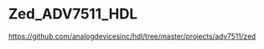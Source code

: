 Zed_ADV7511_HDL
===============

https://github.com/analogdevicesinc/hdl/tree/master/projects/adv7511/zed
